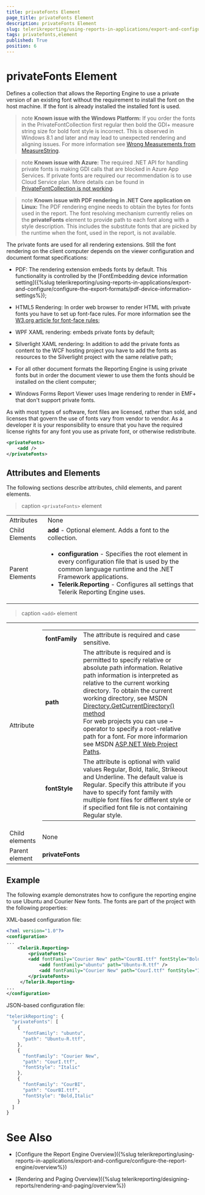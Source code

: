```yaml
---
title: privateFonts Element
page_title: privateFonts Element 
description: privateFonts Element
slug: telerikreporting/using-reports-in-applications/export-and-configure/configure-the-report-engine/privatefonts-element
tags: privatefonts,element
published: True
position: 6
---
```

<style>
table th:first-of-type {
    width: 20%;
}
table th:nth-of-type(2) {
    width: 80%;
}
</style>

# privateFonts Element

Defines a collection that allows the Reporting Engine to use a private version of an existing font without the requirement to install the font on the host machine. If the font is already installed the installed font is used. 

>note __Known issue with the Windows Platform:__ If you order the fonts in the PrivateFontCollection first regular then bold the GDI+ measure string size for bold font style is incorrect. This is observed in Windows 8.1 and later and may lead to unexpected rendering and aligning issues. For more information see [Wrong Measurements from MeasureString](https://github.com/Microsoft/DirectXTK/issues/34).


>note __Known issue with Azure:__ The required .NET API for handling private fonts is making GDI calls that are blocked in Azure App Services. If private fonts are required our recommendation is to use Cloud Service plan. More details can be found in [PrivateFontCollection is not working](https://feedback.azure.com/forums/34192--general-feedback/suggestions/31381390-privatefontcollection-is-not-working). 


>note __Known issue with PDF rendering in .NET Core application on Linux:__ The PDF rendering engine needs to obtain the bytes for fonts used in the report. The font resolving mechanism currently relies on the  __privateFonts__ element to provide path to each font along with a style description. This includes the substitute fonts that are picked by the runtime when the font, used in the report, is not available. 


The private fonts are used for all rendering extensions. Still the font rendering on the client computer depends on the viewer configuration and document format specifications: 

+ PDF: The rendering extension embeds fonts by default. This functionality is controlled by the [FontEmbedding device information setting]({%slug telerikreporting/using-reports-in-applications/export-and-configure/configure-the-export-formats/pdf-device-information-settings%}); 

+ HTML5 Rendering: In order web browser to render HTML with private fonts you have to set up font-face rules. For more information see the [W3.org article for font-face rules](https://www.w3.org/TR/css-fonts-3/#font-face-rule);

+ WPF XAML rendering: embeds private fonts by default; 

+ Silverlight XAML rendering: In addition to add the private fonts as content to the WCF hosting project you have to add the fonts as resources to the Silverlight project with the same relative path; 

+ For all other document formats the Reporting Engine is using private fonts but in order the document viewer to use them the fonts should be installed on the client computer; 

+ Windows Forms Report Viewer uses Image rendering to render in EMF+ that don't support private fonts. 

As with most types of software, font files are licensed, rather than sold, and licenses that govern the use of fonts vary from vendor to vendor. As a developer it is your responsibility to ensure that you have the required license rights for any font you use as private font, or otherwise redistribute. 
    
````xml
<privateFonts>
    <add />
</privateFonts>
````

## Attributes and Elements

The following sections describe attributes, child elements, and parent elements. 

>caption `<privateFonts>` element 

|   |   |
| ------ | ------ |
Attributes|None|
|Child Elements|__add__ - Optional element. Adds a font to the collection.|
|Parent Elements|<ul><li>__configuration__ - Specifies the root element in every configuration file that is used by the common language runtime and the .NET Framework applications.</li><li>__Telerik.Reporting__ - Configures all settings that Telerik Reporting Engine uses.</li></ul>|


>caption `<add>` element 

|   |   |
| ------ | ------ |
|Attribute|<table><colgroup><col span="1" style="width: 10%;"><col span="1" style="width: 90%;"></colgroup><tbody><tr><td><strong>fontFamily</strong></td><td>The attribute is required and case sensitive.</td></tr><tr><td><strong>path</strong></td><td>The attribute is required and is permitted to specify relative or absolute path information. Relative path information is interpreted as relative to the current working directory. To obtain the current working directory, see MSDN <a href="https://msdn.microsoft.com/en-us/library/system.io.directory.getcurrentdirectory.aspx">Directory.GetCurrentDirectory() method</a><br/>For web projects you can use ~ operator to specify a root-relative path for a font. For more informarion see MSDN <a href="https://msdn.microsoft.com/en-us/library/ms178116.aspx">ASP.NET Web Project Paths</a>.</td></tr><tr><td><strong>fontStyle</strong></td><td>The attribute is optional with valid values Regular, Bold, Italic, Strikeout and Underline. The default value is Regular. Specify this attribute if you have to specify font family with multiple font files for different style or if specified font file is not containing Regular style.</td></tr></tbody></table>|
|Child elements|None|
|Parent element|__privateFonts__|

## Example

The following example demonstrates how to configure the reporting engine to use Ubuntu and Courier New fonts. The fonts are part of the project with the following properties: 

XML-based configuration file: 
    
````xml
<?xml version="1.0"?>
<configuration>
...
    <Telerik.Reporting>
        <privateFonts>
        <add fontFamily="Courier New" path="CourBI.ttf" fontStyle="Bold, Italic" />
            <add fontFamily="ubuntu" path="Ubuntu-R.ttf" />
            <add fontFamily="Courier New" path="CourI.ttf" fontStyle="Italic" />
        </privateFonts>
     </Telerik.Reporting>
...
</configuration>
````

JSON-based configuration file: 
    
````js
"telerikReporting": {
  "privateFonts": [
    {
      "fontFamily": "ubuntu",
      "path": "Ubuntu-R.ttf",
    },
    {
      "fontFamily": "Courier New",
      "path": "CourI.ttf",
      "fontStyle": "Italic"
    },
    {
      "fontFamily": "CourBI",
      "path": "CourBI.ttf",
      "fontStyle": "Bold,Italic"
    }
  ]
}
````


# See Also

* [Configure the Report Engine Overview]({%slug telerikreporting/using-reports-in-applications/export-and-configure/configure-the-report-engine/overview%})

* [Rendering and Paging Overview]({%slug telerikreporting/designing-reports/rendering-and-paging/overview%})
